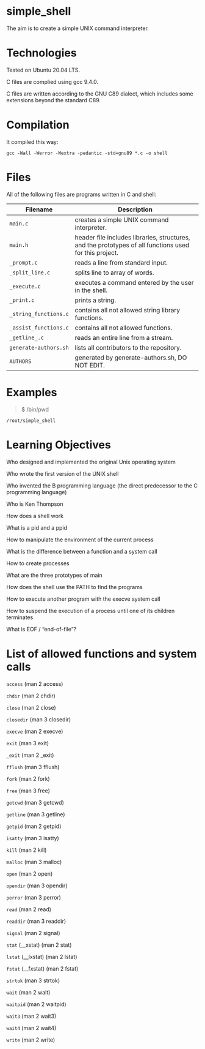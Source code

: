 # simple_shell

The aim is to create a simple UNIX command interpreter.

# Technologies

Tested on Ubuntu 20.04 LTS.

C files are complied using gcc 9.4.0.

C files are written according to the GNU C89 dialect, which includes some extensions beyond the standard C89.

# Compilation

It compiled this way:

`gcc -Wall -Werror -Wextra -pedantic -std=gnu89 *.c -o shell`

# Files

All of the following files are programs written in C and shell:

| Filename              | Description
| --------------------- | ------------------------------------------------------------------------------------------------------- 
| `main.c`              | creates a simple UNIX command interpreter.
| `main.h`              | header file includes libraries, structures, and the prototypes of all functions used for this  project.
| `_prompt.c`           | reads a line from standard input.
| `_split_line.c`       | splits line to array of words.
| `_execute.c`          | executes a command entered by the user in the shell.
| `_print.c`            | prints a string.
| `_string_functions.c` | contains all not allowed string library functions.
| `_assist_functions.c` | contains all not allowed functions.
| `_getline_.c`         | reads an entire line from a stream.
| `generate-authors.sh` | lists all contributors to the repository.
| `AUTHORS`             | generated by generate-authors.sh, DO NOT EDIT.

# Examples

> $ /bin/pwd

```/root/simple_shell```

# Learning Objectives

Who designed and implemented the original Unix operating system

Who wrote the first version of the UNIX shell

Who invented the B programming language (the direct predecessor to the C programming language)

Who is Ken Thompson

How does a shell work

What is a pid and a ppid

How to manipulate the environment of the current process

What is the difference between a function and a system call

How to create processes

What are the three prototypes of main

How does the shell use the PATH to find the programs

How to execute another program with the execve system call

How to suspend the execution of a process until one of its children terminates

What is EOF / “end-of-file”?

# List of allowed functions and system calls

`access` (man 2 access)

`chdir` (man 2 chdir)

`close` (man 2 close)

`closedir` (man 3 closedir)

`execve` (man 2 execve)

`exit` (man 3 exit)

`_exit` (man 2 _exit)

`fflush` (man 3 fflush)

`fork` (man 2 fork)

`free` (man 3 free)

`getcwd` (man 3 getcwd)

`getline` (man 3 getline)

`getpid` (man 2 getpid)

`isatty` (man 3 isatty)

`kill` (man 2 kill)

`malloc` (man 3 malloc)

`open` (man 2 open)

`opendir` (man 3 opendir)

`perror` (man 3 perror)

`read` (man 2 read)

`readdir` (man 3 readdir)

`signal` (man 2 signal)

`stat` (__xstat) (man 2 stat)

`lstat` (__lxstat) (man 2 lstat)

`fstat` (__fxstat) (man 2 fstat)

`strtok` (man 3 strtok)

`wait` (man 2 wait)

`waitpid` (man 2 waitpid)

`wait3` (man 2 wait3)

`wait4` (man 2 wait4)

`write` (man 2 write)
